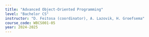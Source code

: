 ```yaml
---
title: "Advanced Object-Oriented Programming"
level: "Bachelor CS"
instructor: "D. Feitosa (coordinator), A. Lazovik, H. Groefsema"
course_code: WBCS001-05
year: 2024-2025
---
```

